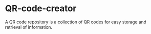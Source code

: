 # QR-code-creator
A QR code repository is a collection of QR codes for easy storage and retrieval of information.
